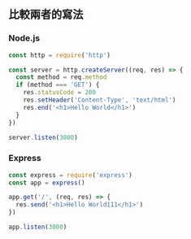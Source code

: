 ## 比較兩者的寫法

### Node.js

```javascript
const http = require('http')

const server = http.createServer((req, res) => {
  const method = req.method
  if (method === 'GET') {
    res.statusCode = 200
    res.setHeader('Content-Type', 'text/html')
    res.end('<h1>Hello World</h1>')
  }
})

server.listen(3000)
```

### Express

```javascript
const express = require('express')
const app = express()

app.get('/', (req, res) => {
  res.send('<h1>Hello World111</h1>')
})

app.listen(3000)
```